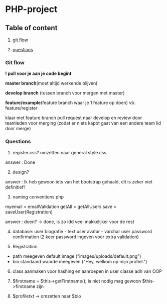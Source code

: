 # PHP-project

## Table of content
1. [git flow](git-flow)

2. [questions](questions)

### Git flow
__! pull voor je aan je code begint__

__master branch__(moet altijd werkende blijven)

__develop branch__ (tussen branch voor mergen met master)

__feature/example__(feature branch waar je 1 feature op doen)
vb. feature/register

klaar met feature branch pull request naar develop en review door teamleden voor merging (zodat er niets kapot gaat van een andere team lid door merge)

### Questions

1. register.css? omzetten naar general style.css

answer : Done

2. design?

answer : Ik heb gewoon iets van het bootstrap gehaald, dit is zeker niet definitief!

3. naming conventions php

myemail = emailValidation
getAll = getAllUsers
save = saveUser(Registration)

answer : doen? -> done, is zo idd veel makkelijker voor de rest

4. database:
    user biografie - text
    user avatar - varchar
    user password confirmation (2 keer password ingeven voor extra validation)

5. Registration 
- path meegeven default image ("images/uploads/default.png")
- bio standaard waarde meegeven ("Hey, welkom op mijn profiel.")

6. class aanmaken voor hashing en aanroepen in user classe adh van OOP

7. $firstname = $this->getFirstname(); is niet nodig mag gewoon $this->firstname zijn

8. $profiletxt -> omzetten naar $bio

